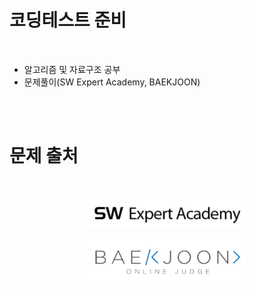 # 코딩테스트 준비
<br/>

* 알고리즘 및 자료구조 공부
* 문제풀이(SW Expert Academy, BAEKJOON)

<br/><br/>

# 문제 출처
<br/>

[<p align="center"><img src=./img/swea.png width=50% title="SW Expert Academy"></p>](https://swexpertacademy.com/)


[<p align="center"><img src=./img/baekjoon.png width=50% title="BAEKJOON"></p>](https://www.acmicpc.net/)